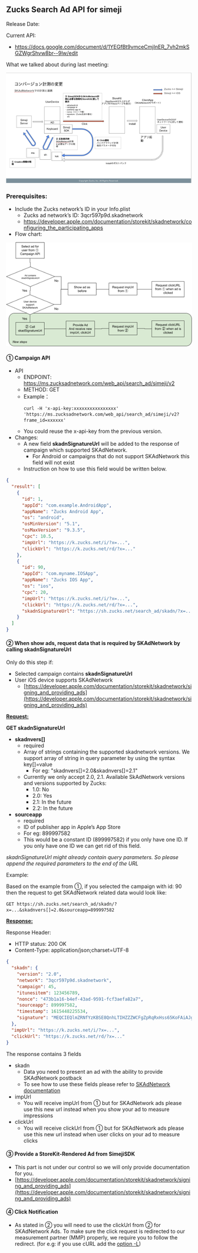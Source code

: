## Zucks Search Ad API for simeji

Release Date:

Current API:

- https://docs.google.com/document/d/1YEGfBt9vmceCmjInER_7vh2mkSGZWgrShvw8br--9lw/edit

What we talked about during last meeting:

![Overview figure](image/overview-figure-2-0.png)

### Prerequisites:

- Include the Zucks network’s ID in your Info.plist
    - Zucks ad network’s ID: 3qcr597p9d.skadnetwork
    - https://developer.apple.com/documentation/storekit/skadnetwork/configuring_the_participating_apps
- Flow chart:

![Flow chart](image/flow-chart.png)

#### ① Campaign API

- API
    - ENDPOINT: https://ms.zucksadnetwork.com/web_api/search_ad/simeji/v2
    - METHOD: GET
    - Example：
        ```
        curl -H 'x-api-key:xxxxxxxxxxxxxxxx' 'https://ms.zucksadnetwork.com/web_api/search_ad/simeji/v2?frame_id=xxxxxx'
        ``` 
    - You could reuse the x-api-key from the previous version.
- Changes:
    - A new field **skadnSignatureUrl** will be added to the response of campaign which supported SKAdNetwork.
        - For Android or campaigns that do not support SKAdNetwork this field will not exist
    - Instruction on how to use this field would be written below.

```json
{
  "result": [
    {
      "id": 1,
      "appId": "com.example.AndroidApp",
      "appName": "Zucks Android App",
      "os": "android",
      "osMinVersion": "5.1",
      "osMaxVersion": "9.3.5",
      "cpc": 10.5,
      "impUrl": "https://k.zucks.net/i/?x=...",
      "clickUrl": "https://k.zucks.net/rd/?x=..."
    },
    {
      "id": 90,
      "appId": "com.myname.IOSApp",
      "appName": "Zucks IOS App",
      "os": "ios",
      "cpc": 20,
      "impUrl": "https://k.zucks.net/i/?x=...",
      "clickUrl": "https://k.zucks.net/rd/?x=...",
      "skadnSignatureUrl": "https://sh.zucks.net/search_ad/skadn/?x=..."
    }
  ]
}
```

#### ② When show ads, request data that is required by SKAdNetwork by calling **skadnSignatureUrl**

Only do this step if:

- Selected campaign contains **skadnSignatureUrl**
- User iOS device supports SKAdNetwork
    - [https://developer.apple.com/documentation/storekit/skadnetwork/signing_and_providing_ads](https://developer.apple.com/documentation/storekit/skadnetwork/signing_and_providing_ads)

**<span style="text-decoration:underline;">Request:</span>**

**GET skadnSignatureUrl**

- **skadnvers[]**
    - required
    - Array of strings containing the supported skadnetwork versions. We support array of string in query parameter by
      using the syntax key[]=value
        - For eg: "skadnvers[]=2.0&skadnvers[]=2.1"
    - Currently we only accept 2.0, 2.1. Available SkAdNetwork versions and versions supported by Zucks:
        - 1.0: No
        - 2.0: Yes
        - 2.1: In the future
        - 2.2: In the future
- **sourceapp**
    - required
    - ID of publisher app in Apple’s App Store
    - For eg: 899997582
    - This would be a constant ID (899997582) if you only have one ID. If you only have one ID we can get rid of this
      field.

_skadnSignatureUrl might already contain query parameters. So please append the required parameters to the end of the
URL_

Example:

Based on the example from ①, if you selected the campaign with id: 90 then the request to get SKAdNetwork related data
would look like:

```
GET https://sh.zucks.net/search_ad/skadn/?x=...&skadnvers[]=2.0&sourceapp=899997582
```

**<span style="text-decoration:underline;">Response:</span>**

Response Header:

- HTTP status: 200 OK
- Content-Type: application/json;charset=UTF-8

```json
{
  "skadn": {
    "version": "2.0",
    "network": "3qcr597p9d.skadnetwork",
    "campaign": 45,
    "itunesitem": 123456789,
    "nonce": "473b1a16-b4ef-43ad-9591-fcf3aefa82a7",
    "sourceapp": 899997582,
    "timestamp": 1615448225534,
    "signature": "MEQCIEQlmZRNfYzKBSE8QnhLTIHZZZWCFgZpRqRxHss65KoFAiAJgJKjdrWdkLUOCCjuEx2RmFS7daRzSVZRVZ8RyMyUXg=="
  },
  "impUrl": "https://k.zucks.net/i/?x=...",
  "clickUrl": "https://k.zucks.net/rd/?x=..."
}
```

The response contains 3 fields

- skadn
    - Data you need to present an ad with the ability to provide SKAdNetwork postback
    - To see how to use these fields please refer
      to [SKAdNetwork documentation](https://developer.apple.com/documentation/storekit/skadnetwork/signing_and_providing_ads)
- impUrl
    - You will receive impUrl from ① but for SKAdNetwork ads please use this new url instead when you show your ad to
      measure impressions
- clickUrl
    - You will receive clickUrl from ① but for SKAdNetwork ads please use this new url instead when user clicks on your
      ad to measure clicks

#### ③ Provide a StoreKit-Rendered Ad from SimejiSDK

- This part is not under our control so we will only provide documentation for you.
- [https://developer.apple.com/documentation/storekit/skadnetwork/signing_and_providing_ads](https://developer.apple.com/documentation/storekit/skadnetwork/signing_and_providing_ads)

#### ④ Click Notification

- As stated in ② you will need to use the clickUrl from ② for SKAdNetwork Ads. To make sure the click request is
  redirected to our measurement partner (MMP) properly, we require you to follow the redirect. (for e.g: if you use cURL
  add the [option -L](https://everything.curl.dev/http/redirects#tell-curl-to-follow-redirects))

